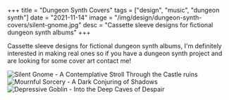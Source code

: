 +++
title = "Dungeon Synth Covers"
tags = ["design", "music", "dungeon synth"]
date = "2021-11-14"
image = "/img/design/dungeon-synth-covers/silent-gnome.jpg"
desc = "Cassette sleeve designs for fictional dungeon synth albums"
+++

Cassette sleeve designs for fictional dungeon synth albums, I'm definitely interested in making real ones so if you have a dungeon synth project and are looking for some cover art contact me!

![Silent Gnome - A Contemplative Stroll Through the Castle ruins](/img/design/dungeon-synth-covers/silent-gnome.jpg "Silent Gnome - A Contemplative Stroll Through the Castle ruins")
![Mournful Sorcery - A Dark Conjuring of Shadows](/img/design/dungeon-synth-covers/mournful-sorcery.jpg "Mournful Sorcery - A Dark Conjuring of Shadows")
![Depressive Goblin - Into the Deep Caves of Despair](/img/design/dungeon-synth-covers/depressive-goblin.jpg "Depressive Goblin - Into the Deep Caves of Despair")
